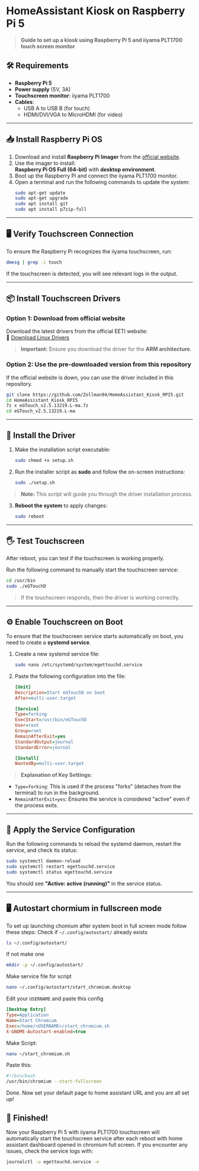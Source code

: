 # **HomeAssistant Kiosk on Raspberry Pi 5**  
> **Guide to set up a kiosk using Raspberry Pi 5 and iiyama PLT1700 touch screen monitor**

## **🛠️ Requirements**
- **Raspberry Pi 5**  
- **Power supply** (5V, 3A)  
- **Touchscreen monitor**: iiyama PLT1700  
- **Cables**:  
  - USB A to USB B (for touch)  
  - HDMI/DVI/VGA to MicroHDMI (for video)  

---

## **📥 Install Raspberry Pi OS**
1. Download and install **Raspberry Pi Imager** from the [official website](https://www.raspberrypi.com/software/).  
2. Use the imager to install:  
   **Raspberry Pi OS Full (64-bit)** with **desktop environment**.  
3. Boot up the Raspberry Pi and connect the iiyama PLT1700 monitor.  
4. Open a terminal and run the following commands to update the system:  
   ```bash
   sudo apt-get update
   sudo apt-get upgrade
   sudo apt install git
   sudo apt install p7zip-full
   ```

---

## **🖥️ Verify Touchscreen Connection**
To ensure the Raspberry Pi recognizes the iiyama touchscreen, run:  
```bash
dmesg | grep -i touch
```
If the touchscreen is detected, you will see relevant logs in the output.  

---

## **📦 Install Touchscreen Drivers**
### **Option 1: Download from official website**  
Download the latest drivers from the official EETI website:  
🔗 [Download Linux Drivers](https://www.eeti.com/drivers_Linux.html)  

> **Important:** Ensure you download the driver for the **ARM architecture**.  

### **Option 2: Use the pre-downloaded version from this repository**  
If the official website is down, you can use the driver included in this repository.  

```bash
git clone https://github.com/Zollman94/HomeAssistant_Kiosk_RPI5.git
cd HomeAssistant_Kiosk_RPI5
7z x eGTouch_v2.5.13219.L-ma.7z
cd eGTouch_v2.5.13219.L-ma
```

---

## **🚀 Install the Driver**
1. Make the installation script executable:  
   ```bash
   sudo chmod +x setup.sh
   ```
2. Run the installer script as **sudo** and follow the on-screen instructions:  
   ```bash
   sudo ./setup.sh
   ```

> **Note:** This script will guide you through the driver installation process.  

3. **Reboot the system** to apply changes:  
   ```bash
   sudo reboot
   ```

---

## **🖐️ Test Touchscreen**
After reboot, you can test if the touchscreen is working properly.  

Run the following command to manually start the touchscreen service:  
```bash
cd /usr/bin
sudo ./eGTouchD
```

> If the touchscreen responds, then the driver is working correctly.  

---

## **⚙️ Enable Touchscreen on Boot**
To ensure that the touchscreen service starts automatically on boot, you need to create a **systemd service**.  

1. Create a new systemd service file:  
   ```bash
   sudo nano /etc/systemd/system/egettouchd.service
   ```

2. Paste the following configuration into the file:  
   ```ini
   [Unit]
   Description=Start eGTouchD on boot
   After=multi-user.target

   [Service]
   Type=forking
   ExecStart=/usr/bin/eGTouchD
   User=root
   Group=root
   RemainAfterExit=yes
   StandardOutput=journal
   StandardError=journal

   [Install]
   WantedBy=multi-user.target
   ```

> **Explanation of Key Settings:**  
- `Type=forking`: This is used if the process "forks" (detaches from the terminal) to run in the background.  
- `RemainAfterExit=yes`: Ensures the service is considered "active" even if the process exits.  

---

## **🔄 Apply the Service Configuration**
Run the following commands to reload the systemd daemon, restart the service, and check its status:  
```bash
sudo systemctl daemon-reload
sudo systemctl restart egettouchd.service
sudo systemctl status egettouchd.service
```

You should see **"Active: active (running)"** in the service status.  

---

## **🖥️ Autostart chormium in fullscreen mode**
To set up launching chomium after system boot in full screen mode follow these steps:
Check if `~/.config/autostart/` already exists
```bash
ls ~/.config/autostart/
```
If not make one
```bash
mkdir -p ~/.config/autostart/
```
Make service file for script
```bash
nano ~/.config/autostart/start_chromium.desktop
```
Edit your `USERNAME` and paste this config
```ini
[Desktop Entry]
Type=Application
Name=Start Chromium
Exec=/home/<USERNAME>/start_chromium.sh
X-GNOME-Autostart-enabled=true
```
Make Script:
```bash
nano ~/start_chromium.sh
```
Paste this:
```bash
#!/bin/bash
/usr/bin/chromium --start-fullscreen
```
Done. Now set your default page to home assistant URL and you are all set up!

## **🎉 Finished!**
Now your Raspberry Pi 5 with iiyama PLT1700 touchscreen will automatically start the touchscreen service after each reboot with home assistant dashboard opened in chromium full screen.
If you encounter any issues, check the service logs with:  
```bash
journalctl -u egettouchd.service -e
```
